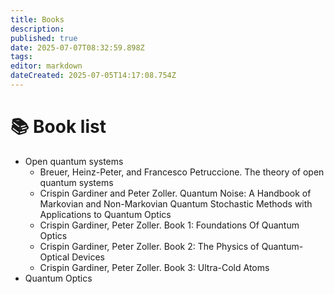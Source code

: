 ```yaml
---
title: Books
description: 
published: true
date: 2025-07-07T08:32:59.898Z
tags: 
editor: markdown
dateCreated: 2025-07-05T14:17:08.754Z
---
```


# 📚 Book list
- Open quantum systems
	- Breuer, Heinz-Peter, and Francesco Petruccione. The theory of open quantum systems
	- Crispin Gardiner and Peter Zoller. Quantum Noise: A Handbook of Markovian and Non-Markovian Quantum Stochastic Methods with Applications to Quantum Optics
	- Crispin Gardiner, Peter Zoller. Book 1: Foundations Of Quantum Optics
	- Crispin Gardiner, Peter Zoller. Book 2: The Physics of Quantum-Optical Devices
	- Crispin Gardiner, Peter Zoller. Book 3: Ultra-Cold Atoms
- Quantum Optics